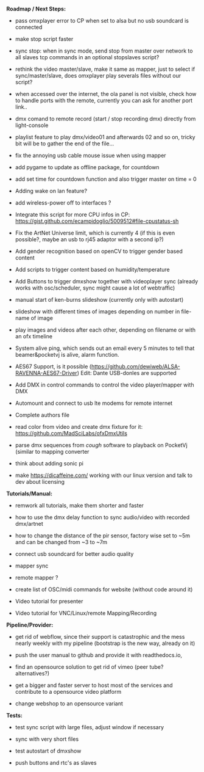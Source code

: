 **Roadmap / Next Steps:** <p/>

- pass omxplayer error to CP when set to alsa but no usb soundcard is connected <p/>
- make stop script faster <p/>
- sync stop: when in sync mode, send stop from master over network to all slaves tcp commands in an optional stopslaves script? <p/>
- rethink the video master/slave, make it same as mapper, just to select if sync/master/slave, does omxplayer play severals files without our script?<p/>
- when accessed over the internet, the ola panel is not visible, check how to handle ports with the remote, currently you can ask for another port link..   <p/>
- dmx comand to remote record (start / stop recording dmx) directly from light-console  <p/>
- playlist feature to play dmx/video01 and afterwards 02 and so on, tricky bit will be to gather the end of the file...   <p/>
- fix the annoying usb cable mouse issue when using mapper  <p/>
- add pygame to update as offline package, for countdown <p/>
- add set time for countdown function and also trigger master on time = 0 <p/>

<p/> <p/>

- Adding wake on lan feature? <p/>
- add wireless-power off to interfaces ? <p/>
- Integrate this script for more CPU infos in CP: https://gist.github.com/ecampidoglio/5009512#file-cpustatus-sh <p/>
- Fix the ArtNet Universe limit, which is currently 4 (if this is even possible?, maybe an usb to rj45 adaptor with a second ip?) <p/>
- Add gender recognition based on openCV to trigger gender based content <p/>
- Add scripts to trigger content based on humidity/temperature <p/>
- Add Buttons to trigger dmxshow together with videoplayer sync (already works with osc/scheduler, sync might cause a lot of webtraffic) <p/>
- manual start of ken-burns slideshow (currently only with autostart) <p/>
- slideshow with different times of images depending on number in file-name of image  <p/>
- play images and videos after each other, depending on filename or with an ofx timeline  <p/>
- System alive ping, which sends out an email every 5 minutes to tell that beamer&pocketvj is alive, alarm function. <p/>
- AES67 Support, is it possible (https://github.com/dewiweb/ALSA-RAVENNA-AES67-Driver) Edit: Dante USB-donles are supported <p/>
- Add DMX in control commands to control the video player/mapper with DMX <p/>
- Automount and connect to usb lte modems for remote internet<p/>
- Complete authors file <p/>
- read color from video and create dmx fixture for it: https://github.com/MadSciLabs/ofxDmxUtils  <p/>
- parse dmx sequences from *cough* software to playback on PocketVj (similar to mapping converter <p/>
- think about adding sonic pi <p/>
- make https://dicaffeine.com/ working with our linux version and talk to dev about licensing <p/>

<p/>



**Tutorials/Manual:** <p/>
- remwork all tutorials, make them shorter and faster  <p/>
- how to use the dmx delay function to sync audio/video with recorded dmx/artnet <p/>
- how to change the distance of the pir sensor, factory wise set to ~5m and can be changed from ~3 to ~7m<p/>
- connect usb soundcard for better audio quality<p/>
- mapper sync<p/>
- remote mapper ?<p/>
- create list of OSC/midi commands for website (without code around it)<p/>
- Video tutorial for presenter<p/>
- Video tutorial for VNC/Linux/remote Mapping/Recording<p/>

**Pipeline/Provider:** <p/>
- get rid of webflow, since their support is catastrophic and the mess nearly weekly with my pipeline (bootstrap is the new way, already on it)<p/>
- push the user manual to github and provide it with readthedocs.io, <p/>
- find an opensource solution to get rid of vimeo (peer tube? alternatives?)<p/>
- get a bigger and faster server to host most of the services and contribute to a opensource video platform <p/>
- change webshop to an opensource variant <p/>

**Tests:** <p/>

- test sync script with large files, adjust window if necessary<p/>
- sync with very short files <p/>
- test autostart of dmxshow<p/>
- push buttons and rtc's as slaves<p/>
